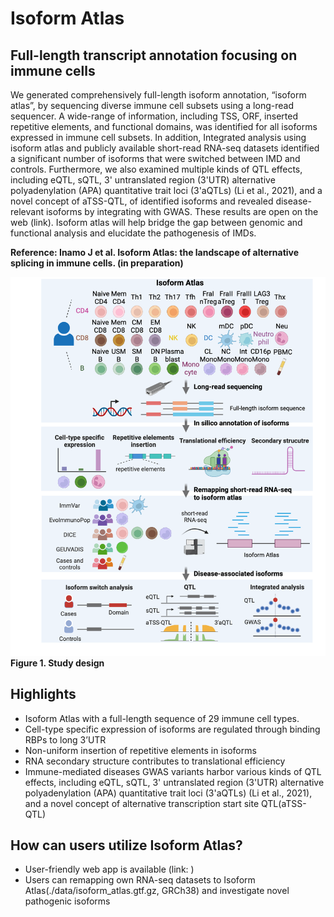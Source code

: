 # Isoform Atlas
## Full-length transcript annotation focusing on immune cells
We generated comprehensively full-length isoform annotation, “isoform atlas”, by sequencing diverse immune cell subsets using a long-read sequencer. A wide-range of information, including TSS, ORF, inserted repetitive elements, and functional domains, was identified for all isoforms expressed in immune cell subsets. In addition, Integrated analysis using isoform atlas and publicly available short-read RNA-seq datasets identified a significant number of isoforms that were switched between IMD and controls. Furthermore, we also examined multiple kinds of QTL effects, including eQTL, sQTL, 3' untranslated region (3'UTR) alternative polyadenylation (APA) quantitative trait loci (3'aQTLs) (Li et al., 2021), and a novel concept of aTSS-QTL, of identified isoforms and revealed disease-relevant isoforms by integrating with GWAS. These results are open on the web (link). Isoform atlas will help bridge the gap between genomic and functional analysis and elucidate the pathogenesis of IMDs.

**Reference: Inamo J et al. Isoform Atlas: the landscape of alternative splicing in immune cells. (in preparation)**

![image](./images/project_image.png)
**Figure 1. Study design**


## Highlights
- Isoform Atlas with a full-length sequence of 29 immune cell types.
- Cell-type specific expression of isoforms are regulated through binding RBPs to long 3’UTR
- Non-uniform insertion of repetitive elements in isoforms
- RNA secondary structure contributes to translational efficiency 
- Immune-mediated diseases GWAS variants harbor various kinds of QTL effects, including eQTL, sQTL, 3' untranslated region (3'UTR) alternative polyadenylation (APA) quantitative trait loci (3'aQTLs) (Li et al., 2021), and a novel concept of alternative transcription start site QTL(aTSS-QTL)

## How can users utilize Isoform Atlas?
- User-friendly web app is available (link: )
- Users can remapping own RNA-seq datasets to Isoform Atlas(./data/isoform_atlas.gtf.gz, GRCh38) and investigate novel pathogenic isoforms
